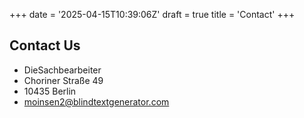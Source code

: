 +++
date = '2025-04-15T10:39:06Z'
draft = true
title = 'Contact'
+++

## Contact Us

- DieSachbearbeiter
- Choriner Straße 49
- 10435 Berlin
- moinsen2@blindtextgenerator.com
